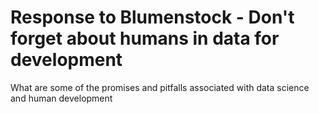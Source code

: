 # Response to Blumenstock - Don't forget about humans in data for development

What are some of the promises and pitfalls associated with data science and human development
